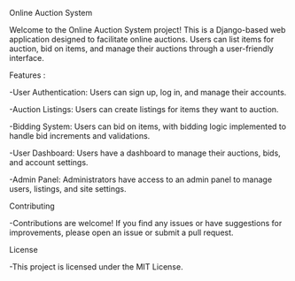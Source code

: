 Online Auction System

Welcome to the Online Auction System project! This is a Django-based web application designed to facilitate online auctions. Users can list items for auction, bid on items, and manage their auctions through a user-friendly interface.

Features : 

-User Authentication: Users can sign up, log in, and manage their accounts.

-Auction Listings: Users can create listings for items they want to auction.

-Bidding System: Users can bid on items, with bidding logic implemented to handle bid increments and validations.

-User Dashboard: Users have a dashboard to manage their auctions, bids, and account settings.

-Admin Panel: Administrators have access to an admin panel to manage users, listings, and site settings.

Contributing

-Contributions are welcome! If you find any issues or have suggestions for improvements, please open an issue or submit a pull request.

License

-This project is licensed under the MIT License.
